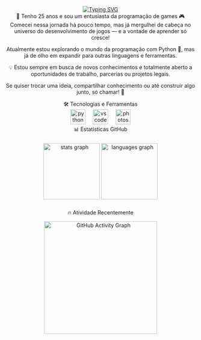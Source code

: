<div align="center">
<div align="center"> <a href="https://git.io/typing-svg"> <img src="https://readme-typing-svg.herokuapp.com?font=areal&pause=1000&color=00F73E&center=true&vCenter=true&width=435&lines=Ol%C3%A1%2C+me+chamo+Dionatas+%F0%9F%92%BB" alt="Typing SVG" /> </a> </div> <div align="center">
👋 Tenho 25 anos e sou um entusiasta da programação de games 🎮
Comecei nessa jornada há pouco tempo, mas já mergulhei de cabeça no universo do desenvolvimento de jogos — e a vontade de aprender só cresce!

Atualmente estou explorando o mundo da programação com Python 🐍, mas já de olho em expandir para outras linguagens e ferramentas.

💡 Estou sempre em busca de novos conhecimentos e totalmente aberto a oportunidades de trabalho, parcerias ou projetos legais.

Se quiser trocar uma ideia, compartilhar conhecimento ou até construir algo junto, só chamar! 🚀

</div>
🛠️ Tecnologias e Ferramentas
<div align="center"> <img src="https://cdn.jsdelivr.net/gh/devicons/devicon/icons/python/python-original.svg" height="40" alt="python logo" /> <img width="12" /> <img src="https://cdn.jsdelivr.net/gh/devicons/devicon/icons/vscode/vscode-original.svg" height="40" alt="vscode logo" /> <img width="12" /> <img src="https://cdn.jsdelivr.net/gh/devicons/devicon/icons/photoshop/photoshop-plain.svg" height="40" alt="photoshop logo" /> </div>
📊 Estatísticas GitHub

###

<div align="center">
  <img src="https://github-readme-stats.vercel.app/api?username=Dionatasptf&hide_title=false&hide_rank=false&show_icons=true&include_all_commits=true&count_private=true&disable_animations=false&theme=vue&locale=pt-br&hide_border=false&order=1" height="150" alt="stats graph"  />
  <img src="https://github-readme-stats.vercel.app/api/top-langs?username=Dionatasptf&locale=pt-br&hide_title=false&layout=compact&card_width=320&langs_count=5&theme=vue&hide_border=false&order=2" height="150" alt="languages graph"  />

</div>

###
🔥 Atividade Recentemente
<div align="center"> <img src="https://github-readme-activity-graph.vercel.app/graph?username=Dionatasptf&radius=16&theme=arctic&area=true" height="300" alt="GitHub Activity Graph" /> </div>
</div>
